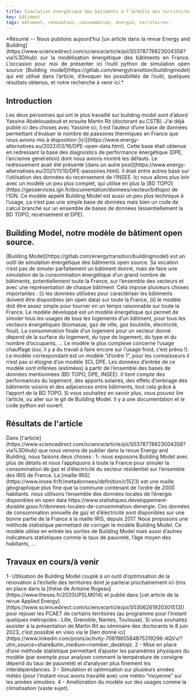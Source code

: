 ```yaml
---
title: Simulation énergétique des batiments à l’échelle des territoires : un outil open source calibré à l’échelle de la France.
key: bâtiment
tags: bâtiment, rénovation, consommation, énergie, territoires.
---
```


<span class="summary" style="display:block; text-align: justify">
*Résumé -- Nous publions aujourd’hui [un article dans la revue Energy and Building](https://www.sciencedirect.com/science/article/pii/S0378778823004358?via%3Dihub) sur la modélisation énergétique des bâtiments en France. L’occasion pour moi de présenter ici l’outil python de simulation open source [Building model](https://gitlab.com/energytransition/buildingmodel) qui est utilisé dans l’article, d’évoquer les possibilités de l’outil, quelques résultats obtenus, et notre recherche à venir ici.*
</span>
<!--more-->


## Introduction
<span class="mytext">
Les deux personnes qui ont le plus travaillé sur building model sont d’abord Yassine Abdelouadoud et ensuite Martin Rit (doctorant au CSTB). J’ai déjà publié ici des choses avec Yassine ici, il est l’auteur d’une base de données permettant d’évaluer le nombre de passoires thermiques en France que nous avions mis à disposition [ici](https://www.energy-alternatives.eu/2022/03/16/DPE-open-data.html). Cette base était obtenue en redressant la base des diagnostics de performance énergétique (DPE, l’ancienne génération) dont nous avions montré les défauts. Le redressement avait été présenté [dans un autre post](https://www.energy-alternatives.eu/2021/11/10/DPE-passoires.html). Il était entre autres basé sur l’utilisation des données du recensement de l’INSEE. Ici nous allons plus loin avec un modèle un peu plus complet, qui utilise en plus la [BD TOPO](https://geoservices.ign.fr/documentation/donnees/vecteur/bdtopo) de l’IGN. Ce modèle appelé Building Model est aussi un peu plus technique à l’usage, ça n’est pas une simple base de données mais bien un code de calcul branché sur un ensemble de bases de données (essentiellement la BD TOPO, recensement et DPE).
</span>

## Building Model, notre modèle de bâtiment open source.
<span class="mytext">
[Building Model](https://gitlab.com/energytransition/buildingmodel) est un outil de simulation énergétique des bâtiments open source. Sa vocation n’est pas de simuler parfaitement un bâtiment donné, mais de faire une simulation de la consommation énergétique d’un grand nombre de bâtiments, potentiellement toute la France, sur l’ensemble des vecteurs et avec une représentation de chaque bâtiment. Cela impose plusieurs choses importantes : (i) les données utilisées pour caractériser les bâtiments doivent être disponibles (en open data) sur toute la France, (ii) le modèle doit être assez simple pour tourner en un temps raisonnable sur toute la France.
</span>


<span class="mytext">
Le modèle développé est un modèle énergétique qui permet de simuler tous les usages de tous les logements d’un bâtiment, pour tous les vecteurs énergétiques (biomasse, gaz de ville, gaz bouteille, électricité, fioul). La consommation finale d’un logement pour un vecteur donné dépend de la surface du logement, du type de logement, du type et du nombre d’occupants, …  Le modèle le plus complexe concerne l’usage chauffage (oui, il y a du travail à faire encore sur l’usage froid, c’est prévu !). Le modèle correspondant est un modèle “d’ordre 1”, pour les connaisseurs il n’est pas si éloigné d’un modèle 3CL DPE. Les données d’entrée de ce modèle sont inférées (estimées) à partir de l’ensemble des bases de données mentionnées (BD TOPO, DPE, INSEE). Il tient compte des performances du logement, des apports solaires, des effets d’ombrage des bâtiments voisins et des adjacences entre bâtiments, tout cela grâce à l’apport de la BD TOPO. Si vous souhaitez en savoir plus, vous pouvez lire l’article, ou aller sur le git de Building Model. Il y a une documentation et le code python est ouvert.
</span>

## Résultats de l'article

<span class="mytext">
Dans [l'article](https://www.sciencedirect.com/science/article/pii/S0378778823004358?via%3Dihub) que nous venons de publier dans la revue Energy and Building, nous faisons deux choses :
</span>
<span class="mytext">
1- nous exposons Building Model avec plus de détails et nous l’appliquons à toute la France pour simuler la consommation de gaz et d’électricité du secteur résidentiel sur l’ensemble des IRIS de France. La [maille IRIS](https://www.insee.fr/fr/metadonnees/definition/c1523) est une maille géographique plus fine que la commune contenant de l’ordre de 2000 habitants.
</span>
<span class="mytext">
 nous utilisons l’ensemble des données locales de l’énergie disponibles en open data https://www.statistiques.developpement-durable.gouv.fr/donnees-locales-de-consommation-denergie.   Ces données de consommation annuelle de gaz et d’électricité sont disponibles sur une bonne partie de la France à la maille IRIS, depuis 2017. Nous proposons une méthode statistique permettant de corriger le modèle Building Model.  Ce modèle utilise en entrée les sorties de Building Model mais aussi d’autres indicateurs statistiques comme le taux de pauvreté, l’âge moyen des habitants, …
</span>




## Travaux en cours/à venir
<span class="mytext">
1- Utilisation de Building Model couplé à un outil d’optimisation de la rénovation à l’échelle des territoires dont je parlerai prochainement ici (mis en place dans la [thèse de Antoine Rogeau](https://www.theses.fr/2020UPSLM014) et publié dans [cet article de la revue Applied Energy](https://www.sciencedirect.com/science/article/pii/S0306261920301513)) pour rejouer les PCAET de certains territoires (au programme pour l’instant quelques métropoles : Lille, Grenoble, Nantes, Toulouse). Si vous souhaitez assister à la présentation de Martin Rit au séminaire des doctorants le 8 juin 2023, c’est possible en visio via le [lien donné ici](https://www.linkedin.com/posts/activity-7061965584875319296-AQVv/?utm_source=share&utm_medium=member_desktop).
</span>

<span class="mytext">
2 - Mise en place d’une méthode statistique permettant d’ajuster les paramètres physiques du modèle (par exemple pour analyser comment la température de consigne dépend du taux de pauvreté) et d’analyser plus finement les interdépendances.  
</span>

<span class="mytext">
3 - Simulation et optimisation sur plusieurs années météo (pour l’instant nous avons travaillé avec une météo “moyenne” sur les années simulées.  
</span>

<span class="mytext">
4 - Amélioration du modèle sur des usages comme la climatisation (vaste sujet).
</span>
